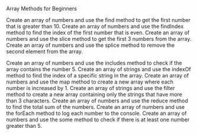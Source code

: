 Array Methods for Beginners

Create an array of numbers and use the find method to get the first number that is greater than 10.
Create an array of numbers and use the findIndex method to find the index of the first number that is even.
Create an array of numbers and use the slice method to get the first 3 numbers from the array.
Create an array of numbers and use the splice method to remove the second element from the array.


Create an array of numbers and use the includes method to check if the array contains the number 5.
Create an array of strings and use the indexOf method to find the index of a specific string in the array.
Create an array of numbers and use the map method to create a new array where each number is increased by 1.
Create an array of strings and use the filter method to create a new array containing only the strings that have more than 3 characters.
Create an array of numbers and use the reduce method to find the total sum of the numbers.
Create an array of numbers and use the forEach method to log each number to the console.
Create an array of numbers and use the some method to check if there is at least one number greater than 5.
